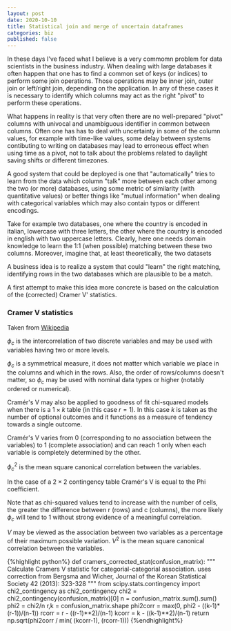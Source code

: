 ```yaml
---
layout: post
date: 2020-10-10
title: Statistical join and merge of uncertain dataframes
categories: biz
published: false
---
```


In these days I've faced what I believe is a very commomn problem for data scientists in the business industry.
When dealing with large databases it often happen that one has to find a common set of keys (or indices) to perform some join operations.
Those operations may be inner join, outer join or left/right join, depending on the application.
In any of these cases it is necessary to identify which columns may act as the right "pivot" to perform these operations.

What happens in reality is that very often there are no well-prepared "pivot" columns with univocal and unambiguous identifier in common between columns.
Often one has has to deal with uncertainty in some of the column values, for example with time-like values, some delay between systems contibuting to writing on databases may lead to erroneous effect when using time as a pivot, not to talk about the problems related to daylight saving shifts or different timezones.

A good system that could be deployed is one that "automatically" tries to learn from the data which column "talk" more between each other among the two (or more) databases, using some metric of similarity (with quantitative values) or better things like "mutual information" when dealing with categorical variables which may also contain typos or different encodings.

Take for example two databases, one where the country is encoded in italian, lowercase with three letters, the other where the country is encoded in english with two uppercase letters.
Clearly, here one needs domain knowledge to learn the 1:1 (when possible) matching between these two columns.
Moreover, imagine that, at least theoretically, the two datasets 

A business idea is to realize a system that could "learn" the right matching, identifying rows in the two databases which are plausible to be a match.

A first attempt to make this idea more concrete is based on the calculation of the (corrected) Cramer V' statistics.

### Cramer V statistics
Taken from [Wikipedia](https://en.wikipedia.org/wiki/Cram%C3%A9r%27s_V)

$\phi_c$ is the intercorrelation of two discrete variables and may be used with variables having two or more levels.

$\phi_c$ is a symmetrical measure, it does not matter which variable we place in the columns and which in the rows.
Also, the order of rows/columns doesn't matter, so $\phi_c$ may be used with nominal data types or higher (notably ordered or numerical).

Cramér's V may also be applied to goodness of fit chi-squared models when there is a $1 \times k$ table (in this case $r = 1$).
In this case $k$ is taken as the number of optional outcomes and it functions as a measure of tendency towards a single outcome.

Cramér's V varies from $0$ (corresponding to no association between the variables) to $1$ (complete association) and can reach $1$ only when each variable is completely determined by the other.

$\phi_c^2$ is the mean square canonical correlation between the variables.

In the case of a $2 \times 2$ contingency table Cramér's V is equal to the Phi coefficient.

Note that as chi-squared values tend to increase with the number of cells, the greater the difference between r (rows) and c (columns), the more likely $\phi_c$ will tend to 1 without strong evidence of a meaningful correlation.

$V$ may be viewed as the association between two variables as a percentage of their maximum possible variation. 
$V^2$ is the mean square canonical correlation between the variables.


{%highlight python%}
def cramers_corrected_stat(confusion_matrix):
    """ Calculate Cramers V statistic for categorial-categorial association.
        uses correction from Bergsma and Wicher, 
        Journal of the Korean Statistical Society 42 (2013): 323-328
    """
    from scipy.stats.contingency import chi2_contingency as chi2_contingency
    chi2 = chi2_contingency(confusion_matrix)[0]
    n = confusion_matrix.sum().sum()
    phi2 = chi2/n
    r,k = confusion_matrix.shape
    phi2corr = max(0, phi2 - ((k-1)*(r-1))/(n-1))
    rcorr = r - ((r-1)**2)/(n-1)
    kcorr = k - ((k-1)**2)/(n-1)
    return np.sqrt(phi2corr / min( (kcorr-1), (rcorr-1)))
{%endhighlight%}
